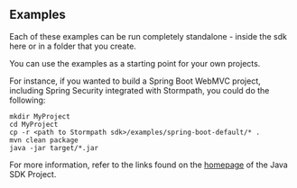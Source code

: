 ## Examples

Each of these examples can be run completely standalone - inside the sdk here or in a folder that you create.

You can use the examples as a starting point for your own projects.

For instance, if you wanted to build a Spring Boot WebMVC project, including Spring Security integrated with Stormpath, you
could do the following:

```
mkdir MyProject
cd MyProject
cp -r <path to Stormpath sdk>/examples/spring-boot-default/* .
mvn clean package
java -jar target/*.jar
```

For more information, refer to the links found on the [homepage](https://github.com/stormpath/stormpath-sdk-java) of the Java SDK Project.